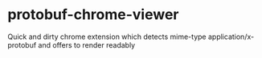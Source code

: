 # protobuf-chrome-viewer
Quick and dirty chrome extension which detects mime-type application/x-protobuf and offers to render readably
